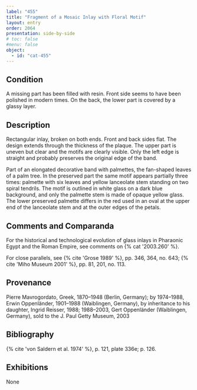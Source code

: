 ```yaml
---
label: "455"
title: "Fragment of a Mosaic Inlay with Floral Motif"
layout: entry
order: 2064
presentation: side-by-side
# toc: false
#menu: false 
object:
  - id: "cat-455"
---
```


## Condition

A missing part has been filled with resin. Front side seems to have been polished in modern times. On the back, the lower part is covered by a glassy layer.

## Description

Rectangular inlay, broken on both ends. Front and back sides flat. The design extends through the thickness of the plaque. The upper part is uneven but clear and the motifs are clearly visible. Only the left edge is straight and probably preserves the original edge of the band.

Part of an elongated decorative band with palmettes, the fan-shaped leaves of a palm tree. In the preserved part the same motif appears partially three times: palmette with six leaves and yellow lanceolate stem standing on two spiral tendrils. The motif is outlined in white glass on a dark blue background, and only the palmette stem is made of opaque yellow glass. The lower preserved palmette differs in the red used in an oval at the upper end of the lanceolate stem and at the outer edges of the petals.

## Comments and Comparanda

For the historical and technological evolution of glass inlays in Pharaonic Egypt and the Roman Empire, see comments on {% cat '2003.260' %}. 

For close parallels, see {% cite 'Grose 1989' %}, pp. 346, 364, no. 643; {% cite 'Miho Museum 2001' %}, pp. 81, 201, no. 113.

## Provenance

Pierre Mavrogordato, Greek, 1870–1948 (Berlin, Germany); by 1974–1988, Erwin Oppenländer, 1901–1988 (Waiblingen, Germany), by inheritance to his daughter, Ingrid Reisser, 1988; 1988–2003, Gert Oppenländer (Waiblingen, Germany), sold to the J. Paul Getty Museum, 2003

## Bibliography

{% cite 'von Saldern et al. 1974' %}, p. 121, plate 336e; p. 126.

## Exhibitions

None